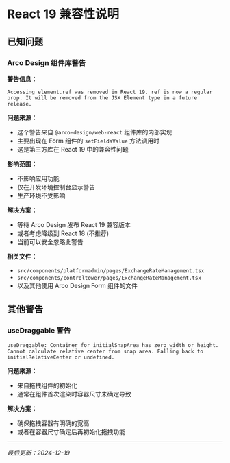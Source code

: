 # React 19 兼容性说明

## 已知问题

### Arco Design 组件库警告

**警告信息：**
```
Accessing element.ref was removed in React 19. ref is now a regular prop. It will be removed from the JSX Element type in a future release.
```

**问题来源：**
- 这个警告来自 `@arco-design/web-react` 组件库的内部实现
- 主要出现在 Form 组件的 `setFieldsValue` 方法调用时
- 这是第三方库在 React 19 中的兼容性问题

**影响范围：**
- 不影响应用功能
- 仅在开发环境控制台显示警告
- 生产环境不受影响

**解决方案：**
- 等待 Arco Design 发布 React 19 兼容版本
- 或者考虑降级到 React 18 (不推荐)
- 当前可以安全忽略此警告

**相关文件：**
- `src/components/platformadmin/pages/ExchangeRateManagement.tsx`
- `src/components/controltower/pages/ExchangeRateManagement.tsx`
- 以及其他使用 Arco Design Form 组件的文件

## 其他警告

### useDraggable 警告
```
useDraggable: Container for initialSnapArea has zero width or height. Cannot calculate relative center from snap area. Falling back to initialRelativeCenter or undefined.
```

**问题来源：**
- 来自拖拽组件的初始化
- 通常在组件首次渲染时容器尺寸未确定导致

**解决方案：**
- 确保拖拽容器有明确的宽高
- 或者在容器尺寸确定后再初始化拖拽功能

---

*最后更新：2024-12-19* 
